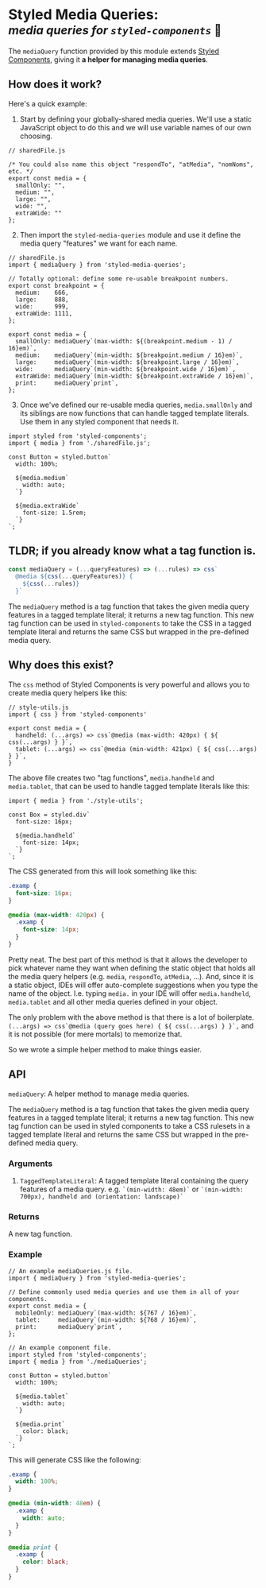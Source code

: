 # Styled Media Queries:<br> <small><em>media queries for `styled-components`</em> 💅</small>

The `mediaQuery` function provided by this module extends [Styled Components](https://www.styled-components.com), giving it **a helper for managing media queries**.

## How does it work?

Here's a quick example:

1. Start by defining your globally-shared media queries. We'll use a static JavaScript object to do this and we will use variable names of our own choosing.
```JS
// sharedFile.js

/* You could also name this object "respondTo", "atMedia", "nomNoms", etc. */
export const media = {
  smallOnly: "",
  medium: "",
  large: "",
  wide: "",
  extraWide: ""
};
```
2. Then import the `styled-media-queries` module and use it define the media query "features" we want for each name.
```JS
// sharedFile.js
import { mediaQuery } from 'styled-media-queries';

// Totally optional: define some re-usable breakpoint numbers.
export const breakpoint = {
  medium:    666,
  large:     888,
  wide:      999,
  extraWide: 1111,
};

export const media = {
  smallOnly: mediaQuery`(max-width: ${(breakpoint.medium - 1) / 16}em)`,
  medium:    mediaQuery`(min-width: ${breakpoint.medium / 16}em)`,
  large:     mediaQuery`(min-width: ${breakpoint.large / 16}em)`,
  wide:      mediaQuery`(min-width: ${breakpoint.wide / 16}em)`,
  extraWide: mediaQuery`(min-width: ${breakpoint.extraWide / 16}em)`,
  print:     mediaQuery`print`,
};
```
3. Once we've defined our re-usable media queries, `media.smallOnly` and its siblings are now functions that can handle tagged template literals. Use them in any styled component that needs it.
```JS
import styled from 'styled-components';
import { media } from './sharedFile.js';

const Button = styled.button`
  width: 100%;

  ${media.medium`
    width: auto;
  `}

  ${media.extraWide`
    font-size: 1.5rem;
  `}
`;
```

## TLDR; if you already know what a tag function is.

```JavaScript
const mediaQuery = (...queryFeatures) => (...rules) => css`
  @media ${css(...queryFeatures)} {
    ${css(...rules)}
  }`
```

The `mediaQuery` method is a tag function that takes the given media query features in a tagged template literal; it returns a new tag function. This new tag function can be used in `styled-components` to take the CSS in a tagged template literal and returns the same CSS but wrapped in the pre-defined media query.

## Why does this exist?

The `css` method of Styled Components is very powerful and allows you to create media query helpers like this:

```JS
// style-utils.js
import { css } from 'styled-components'

export const media = {
  handheld: (...args) => css`@media (max-width: 420px) { ${ css(...args) } }`,
  tablet: (...args) => css`@media (min-width: 421px) { ${ css(...args) } }`,
}
```

The above file creates two "tag functions", `media.handheld` and `media.tablet`, that can be used to handle tagged template literals like this:

```JS
import { media } from './style-utils';

const Box = styled.div`
  font-size: 16px;
  
  ${media.handheld`
    font-size: 14px;
  `}
`;
```

The CSS generated from this will look something like this:

```CSS
.examp {
  font-size: 16px;
}

@media (max-width: 420px) {
  .examp {
    font-size: 14px;
  }
}
```

Pretty neat. The best part of this method is that it allows the developer to pick whatever name they want when defining the static object that holds all the media query helpers (e.g. `media`, `respondTo`, `atMedia`, …). And, since it is a static object, IDEs will offer auto-complete suggestions when you type the name of the object. I.e. typing `media.` in your IDE will offer `media.handheld`, `media.tablet` and all other media queries defined in your object.

The only problem with the above method is that there is a lot of boilerplate. ``(...args) => css`@media (query goes here) { ${ css(...args) } }`,`` and it is not possible (for mere mortals) to memorize that.

So we wrote a simple helper method to make things easier.

## API
 
`mediaQuery`: A helper method to manage media queries.

The `mediaQuery` method is a tag function that takes the given media query features in a tagged template literal; it returns a new tag function. This new tag function can be used in styled components to take a CSS rulesets in a tagged template literal and returns the same CSS but wrapped in the pre-defined media query.

### Arguments

1. `TaggedTemplateLiteral`: A tagged template literal containing the query features of a media query. e.g. `` `(min-width: 48em)` `` or `` `(min-width: 700px), handheld and (orientation: landscape)` ``

### Returns

A new tag function.

### Example

```JS
// An example mediaQueries.js file.
import { mediaQuery } from 'styled-media-queries';

// Define commonly used media queries and use them in all of your components.
export const media = {
  mobileOnly: mediaQuery`(max-width: ${767 / 16}em)`,
  tablet:     mediaQuery`(min-width: ${768 / 16}em)`,
  print:      mediaQuery`print`,
};
```

```JS
// An example component file.
import styled from 'styled-components';
import { media } from './mediaQueries';

const Button = styled.button`
  width: 100%;

  ${media.tablet`
    width: auto;
  `}

  ${media.print`
    color: black;
  `}
`;
```

This will generate CSS like the following:
```CSS
.examp {
  width: 100%;
}

@media (min-width: 48em) {
  .examp {
    width: auto;
  }
}

@media print {
  .examp {
    color: black;
  }
}
```
